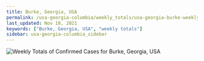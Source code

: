 ```yaml
---
title: Burke, Georgia, USA
permalink: /usa-georgia-columbia/weekly_totals/usa-georgia-burke-weekly_totals.html
last_updated: Nov 18, 2021
keywords: ["Burke, Georgia, USA", "weekly totals"]
sidebar: usa-georgia-columbia_sidebar
---
```


![Weekly Totals of Confirmed Cases for Burke, Georgia, USA](/covid_tracker/images/graphs/usa-georgia-burke-weekly_totals_graph.png)
